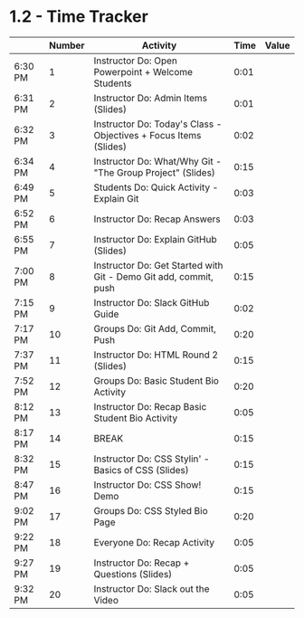 # 1.2 - Time Tracker

|         | Number | Activity                                                         | Time | Value |
| ------- | ------ | ---------------------------------------------------------------- | ---- | ----- |
| 6:30 PM | 1      | Instructor Do: Open Powerpoint + Welcome Students                | 0:01 |       |
| 6:31 PM | 2      | Instructor Do: Admin Items (Slides)                              | 0:01 |       |
| 6:32 PM | 3      | Instructor Do: Today's Class - Objectives + Focus Items (Slides) | 0:02 |       |
| 6:34 PM | 4      | Instructor Do: What/Why Git - "The Group Project" (Slides)       | 0:15 |       |
| 6:49 PM | 5      | Students Do: Quick Activity - Explain Git                        | 0:03 |       |
| 6:52 PM | 6      | Instructor Do: Recap Answers                                     | 0:03 |       |
| 6:55 PM | 7      | Instructor Do: Explain GitHub (Slides)                           | 0:05 |       |
| 7:00 PM | 8      | Instructor Do: Get Started with Git - Demo Git add, commit, push | 0:15 |       |
| 7:15 PM | 9      | Instructor Do: Slack GitHub Guide                                | 0:02 |       |
| 7:17 PM | 10     | Groups Do: Git Add, Commit, Push                                 | 0:20 |       |
| 7:37 PM | 11     | Instructor Do: HTML Round 2 (Slides)                             | 0:15 |       |
| 7:52 PM | 12     | Groups Do: Basic Student Bio Activity                            | 0:20 |       |
| 8:12 PM | 13     | Instructor Do: Recap Basic Student Bio Activity                  | 0:05 |       |
| 8:17 PM | 14     | BREAK                                                            | 0:15 |       |
| 8:32 PM | 15     | Instructor Do: CSS Stylin' - Basics of CSS (Slides)              | 0:15 |       |
| 8:47 PM | 16     | Instructor Do: CSS Show! Demo                                    | 0:15 |       |
| 9:02 PM | 17     | Groups Do: CSS Styled Bio Page                                   | 0:20 |       |
| 9:22 PM | 18     | Everyone Do: Recap Activity                                      | 0:05 |       |
| 9:27 PM | 19     | Instructor Do: Recap + Questions (Slides)                        | 0:05 |       |
| 9:32 PM | 20     | Instructor Do: Slack out the Video                               | 0:05 |       |
